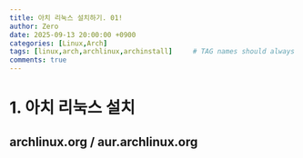 ```yaml
---
title: 아치 리눅스 설치하기. 01!
author: Zero
date: 2025-09-13 20:00:00 +0900
categories: [Linux,Arch]
tags: [linux,arch,archlinux,archinstall]     # TAG names should always be lowercase, 띄어쓰기도 금지
comments: true
---
```


# 1. 아치 리눅스 설치
## archlinux.org  /  aur.archlinux.org

